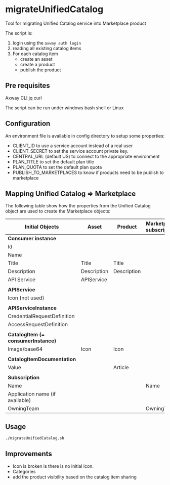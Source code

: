 # migrateUnifiedCatalog

Tool for migrating Unified Catalog service into Marketplace product

The script is:

1. login using the `axway auth login`
2. reading all existing catalog items
3. For each catalog item
    * create an asset
    * create a product
    * publish the product

## Pre requisites

Axway CLI
jq
curl

The script can be run under windows bash shell or Linux

## Configuration

An environment file is available in config directory to setup some properties:

* CLIENT_ID to use a service account instead of a real user
* CLIENT_SECRET to set the service account private key.
* CENTRAL_URL (default US) to connect to the appropriate environment
* PLAN_TITLE to set the default plan title
* PLAN_QUOTA to set the default plan quota
* PUBLISH_TO_MARKETPLACES to know if products need to be publish to marketplace

## Mapping Unified Catalog => Marketplace

The following table show how the properties from the Unified Catalog object are used to create the Marketplace objects:

| Initial Objects                      | Asset                | Product       | Marketplace subscription | Marketplace application |
|------------------------------------|------------------------|---------------|--------------------------|-------------------------|
| **Consumer instance**                |                      |               |                          |                         |
|  Id                                  |                      |               |                          |                         |
|  Name                                |                      |               |                          |                         |
|  Title                               | Title                | Title         |                          |                         |
|  Description                         | Description          | Description   |                          |                         |
|  API Service                         | APIService           |               |                          |                         |
|                                      |                      |               |                          |                         |
| **APIService**                       |                      |               |                          |                         |
|  Icon (not used)                     |                      |               |                          |                         |
|                                      |                      |               |                          |                         |
| **APIServiceInstance**               |                      |               |                          |                         |
|  CredentialRequestDefinition         |                      |               |                          |                         |
|  AccessRequestDefinition             |                      |               |                          |                         |
|                                      |                      |               |                          |                         |
| **CatalogItem (= consumerInstance)** |                      |               |                          |                         |
|  Image/base64                        | Icon                 | Icon          |                          |                         |
|                                      |                      |               |                          |                         |
| **CatalogItemDocumentation**         |                      |               |                          |                         |
|  Value                               |                      | Article       |                          |                         |
|                                      |                      |               |                          |                         |
| **Subscription**                     |                      |               |                          |                         |
|  Name                                |                      |               | Name                     |                         |
|  Application name (if available)     |                      |               |                          | Name                    |
|  OwningTeam                          |                      |               | OwningTeam               | OwningTeam              |

## Usage

```bash
./migrateUnifiedCatalog.sh
```

## Improvements

* Icon is broken is there is no initial icon.
* Categories
* add the product visibility based on the catalog item sharing
